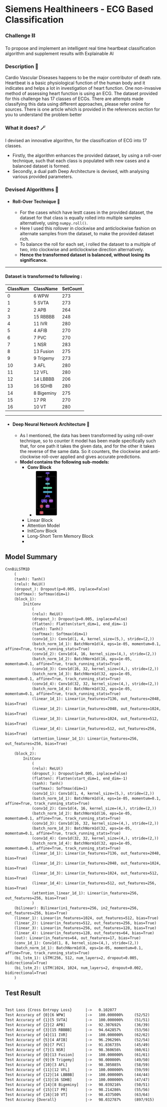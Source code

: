 <h1 class="code-line" data-line-start=0 data-line-end=1 ><a id="Siemens_Healthineers___ECG_Based_Classification_0"></a>Siemens Healthineers -  ECG Based Classification</h1>
<h3 class="code-line" data-line-start=2 data-line-end=3 ><a id="Challenge__2"></a>Challenge ⛓</h3>
<p class="has-line-data" data-line-start="4" data-line-end="5">To propose and implement an intelligent real time heartbeat classification algorithm and supplement results with Explainable AI</p>
<h3 class="code-line" data-line-start=6 data-line-end=7 ><a id="Description__6"></a>Description 🤖</h3>
<p class="has-line-data" data-line-start="7" data-line-end="8">Cardio Vascular Diseases happens to be the major contributor of death rate. Heartbeat is a basic physiological function of the human body and it indicates and helps a lot in investigation of heart function. One non-invasive method of assessing heart function is using an ECG. The dataset provided for this challenge has 17 classes of ECGs. There are attempts made classifying this data using different approaches, please refer online for sources. There is one article which is provided in the references section for you to understand the problem better</p>
<h3 class="code-line" data-line-start=9 data-line-end=10 ><a id="What_it_does__9"></a>What it does? 🪄</h3>
<p class="has-line-data" data-line-start="11" data-line-end="12">I devised an innovative algorithm, for the classification of ECG into 17 classes.</p>
<ul>
<li class="has-line-data" data-line-start="12" data-line-end="13">Firstly, the algorithm enhances the provided dataset, by using a roll-over technique, such that each class is populated with new cases and a balanced dataset is formed.</li>
<li class="has-line-data" data-line-start="13" data-line-end="15">Secondly, a dual path Deep Architecture is devised, with analysing various provided parameters.</li>
</ul>
<h3 class="code-line" data-line-start=15 data-line-end=16 ><a id="Devised_Algorithms__15"></a>Devised Algorithms 🔭</h3>
<ul>
<li class="has-line-data" data-line-start="17" data-line-end="22">
<h4 class="code-line" data-line-start=17 data-line-end=18 ><a id="RollOver_Technique__17"></a>Roll-Over Technique 🔬</h4>
<ul>
<li class="has-line-data" data-line-start="18" data-line-end="19">For the cases which have lestt cases in the provided dataset, the dataset for that class is equally rolled into multiple samples alternatively, using <code>numpy.roll()</code>.</li>
<li class="has-line-data" data-line-start="19" data-line-end="20">Here I used this rollover in clockwise and anticlockwise fashion on alternate samples from the dataset, to make the provided dataset rich.</li>
<li class="has-line-data" data-line-start="20" data-line-end="21">To balance the roll for each set, i rolled the dataset to a multiple of two, into clockwise and anticlockwise direction alternatively.</li>
<li class="has-line-data" data-line-start="21" data-line-end="22"><strong>Hence the transformed dataset is balanced, without losing its significance.</strong></li>
</ul>
</li>
</ul>
<hr>
<h4 class="code-line" data-line-start=23 data-line-end=24 ><a id="Dataset_is_transformed_to_following__23"></a>Dataset is transformed to following :</h4>
<table class="table table-striped table-bordered">
<thead>
<tr>
<th>ClassNum</th>
<th>ClassName</th>
<th>SetCount</th>
</tr>
</thead>
<tbody>
<tr>
<td>0</td>
<td>6 WPW</td>
<td>273</td>
</tr>
<tr>
<td>1</td>
<td>5 SVTA</td>
<td>273</td>
</tr>
<tr>
<td>2</td>
<td>2 APB</td>
<td>264</td>
</tr>
<tr>
<td>3</td>
<td>15 RBBBB</td>
<td>248</td>
</tr>
<tr>
<td>4</td>
<td>11 IVR</td>
<td>280</td>
</tr>
<tr>
<td>5</td>
<td>4 AFIB</td>
<td>270</td>
</tr>
<tr>
<td>6</td>
<td>7 PVC</td>
<td>270</td>
</tr>
<tr>
<td>7</td>
<td>1 NSR</td>
<td>283</td>
</tr>
<tr>
<td>8</td>
<td>13 Fusion</td>
<td>275</td>
</tr>
<tr>
<td>9</td>
<td>9 Trigemy</td>
<td>273</td>
</tr>
<tr>
<td>10</td>
<td>3 AFL</td>
<td>280</td>
</tr>
<tr>
<td>11</td>
<td>12 VFL</td>
<td>280</td>
</tr>
<tr>
<td>12</td>
<td>14 LBBBB</td>
<td>206</td>
</tr>
<tr>
<td>13</td>
<td>16 SDHB</td>
<td>280</td>
</tr>
<tr>
<td>14</td>
<td>8 Bigeminy</td>
<td>275</td>
</tr>
<tr>
<td>15</td>
<td>17 PR</td>
<td>270</td>
</tr>
<tr>
<td>16</td>
<td>10 VT</td>
<td>280</td>
</tr>
</tbody>
</table>
<hr>
<ul>
<li class="has-line-data" data-line-start="45" data-line-end="59">
<h4 class="code-line" data-line-start=45 data-line-end=46 ><a id="Deep_Neural_Network_Architecture__45"></a>Deep Neural Network Architecture 🔬</h4>
<ul>
<li class="has-line-data" data-line-start="46" data-line-end="47">As I mentioned, the data has been transformed by using roll-over technique, so to counter it model has been made specifically such that, for one path it takes the given data, and for the other it takes the reverse of the same data. So it counters, the clockwise and anti-clockwise roll-over applied and gives accurate predictions.</li>
<li class="has-line-data" data-line-start="47" data-line-end="59"><strong>Model contains the following sub-models:</strong>
<ul>
<li class="has-line-data" data-line-start="48" data-line-end="50"><strong>Conv Block</strong>
<ul>
<li class="has-line-data" data-line-start="49" data-line-end="50"><img src="assets/ConvBlock.jpg" alt="Conv Block" height ="150"  width="75"></li>
</ul>
</li>
<li class="has-line-data" data-line-start="50" data-line-end="51">Linear Block</li>
<li class="has-line-data" data-line-start="51" data-line-end="52">Attention Model</li>
<li class="has-line-data" data-line-start="52" data-line-end="53">InitConv Block</li>
<li class="has-line-data" data-line-start="53" data-line-end="54">Long-Short Term Memory Block</li>
<li class="has-line-data" data-line-start="54" data-line-end="59"></li>
</ul>
</li>
</ul>
</li>
</ul>
<h2 class="code-line" data-line-start=59 data-line-end=60 ><a id="Model_Summary_59"></a>Model Summary</h2>
<pre><code>CnnBiLSTM1D
    (
    (tanh): Tanh()
    (relu): ReLU()
    (dropout_): Dropout(p=0.005, inplace=False)
    (softmax): Softmax(dim=1)
    (block_1): 
        InitConv
            (
            (relu): ReLU()
            (dropout_): Dropout(p=0.005, inplace=False)
            (flatten): Flatten(start_dim=1, end_dim=-1)
            (tanh): Tanh()
            (softmax): Softmax(dim=1)
            (conv1d_1): Conv1d(1, 4, kernel_size=(5,), stride=(2,))
            (batch_norm_1d_1): BatchNorm1d(4, eps=1e-05, momentum=0.1, affine=True, track_running_stats=True)
            (conv1d_2): Conv1d(4, 16, kernel_size=(4,), stride=(2,))
            (batch_norm_1d_2): BatchNorm1d(16, eps=1e-05, momentum=0.1, affine=True, track_running_stats=True)
            (conv1d_3): Conv1d(16, 32, kernel_size=(4,), stride=(2,))
            (batch_norm_1d_3): BatchNorm1d(32, eps=1e-05, momentum=0.1, affine=True, track_running_stats=True)
            (conv1d_4): Conv1d(32, 32, kernel_size=(4,), stride=(2,))
            (batch_norm_1d_4): BatchNorm1d(32, eps=1e-05, momentum=0.1, affine=True, track_running_stats=True)
            (linear_1d_1): Linear(in_features=7136, out_features=2048, bias=True)
            (linear_1d_2): Linear(in_features=2048, out_features=1024, bias=True)
            (linear_1d_3): Linear(in_features=1024, out_features=512, bias=True)
            (linear_1d_4): Linear(in_features=512, out_features=256, bias=True)
            (attention_linear_1d_1): Linear(in_features=256, out_features=256, bias=True)
            )
    (block_2): 
        InitConv
            (
            (relu): ReLU()
            (dropout_): Dropout(p=0.005, inplace=False)
            (flatten): Flatten(start_dim=1, end_dim=-1)
            (tanh): Tanh()
            (softmax): Softmax(dim=1)
            (conv1d_1): Conv1d(1, 4, kernel_size=(5,), stride=(2,))
            (batch_norm_1d_1): BatchNorm1d(4, eps=1e-05, momentum=0.1, affine=True, track_running_stats=True)
            (conv1d_2): Conv1d(4, 16, kernel_size=(4,), stride=(2,))
            (batch_norm_1d_2): BatchNorm1d(16, eps=1e-05, momentum=0.1, affine=True, track_running_stats=True)
            (conv1d_3): Conv1d(16, 32, kernel_size=(4,), stride=(2,))
            (batch_norm_1d_3): BatchNorm1d(32, eps=1e-05, momentum=0.1, affine=True, track_running_stats=True)
            (conv1d_4): Conv1d(32, 32, kernel_size=(4,), stride=(2,))
            (batch_norm_1d_4): BatchNorm1d(32, eps=1e-05, momentum=0.1, affine=True, track_running_stats=True)
            (linear_1d_1): Linear(in_features=7136, out_features=2048, bias=True)
            (linear_1d_2): Linear(in_features=2048, out_features=1024, bias=True)
            (linear_1d_3): Linear(in_features=1024, out_features=512, bias=True)
            (linear_1d_4): Linear(in_features=512, out_features=256, bias=True)
            (attention_linear_1d_1): Linear(in_features=256, out_features=256, bias=True)
            )
    (bilinear): Bilinear(in1_features=256, in2_features=256, out_features=256, bias=True)
    (linear_1): Linear(in_features=1024, out_features=512, bias=True)
    (linear_2): Linear(in_features=512, out_features=256, bias=True)
    (linear_3): Linear(in_features=256, out_features=128, bias=True)
    (linear_4): Linear(in_features=128, out_features=64, bias=True)
    (out): Linear(in_features=64, out_features=17, bias=True)
    (conv_1d_1): Conv1d(1, 8, kernel_size=(4,), stride=(2,))
    (batch_norm_1d_1): BatchNorm1d(8, eps=1e-05, momentum=0.1, affine=True, track_running_stats=True)
    (bi_lstm_1): LSTM(256, 512, num_layers=2, dropout=0.005, bidirectional=True)
    (bi_lstm_2): LSTM(1024, 1024, num_layers=2, dropout=0.002, bidirectional=True)
    )
</code></pre>
<h2 class="code-line" data-line-start=124 data-line-end=125 ><a id="Test_Result_124"></a>Test Result</h2>
<pre><code>
Test Loss {Cross Entropy Loss}      |-&gt;   0.102077
Test Accuracy of {0}[6 WPW]         |-&gt;   100.000000%     (52/52)
Test Accuracy of {1}[5 SVTA]        |-&gt;   100.000000%     (51/51)
Test Accuracy of {2}[2 APB]         |-&gt;   92.307692%      (36/39)
Test Accuracy of {3}[15 RBBBB]      |-&gt;   94.642857%      (53/56)
Test Accuracy of {4}[11 IVR]        |-&gt;   100.000000%     (62/62)
Test Accuracy of {5}[4 AFIB]        |-&gt;   96.296296%      (52/54)
Test Accuracy of {6}[7 PVC]         |-&gt;   91.836735%      (45/49)
Test Accuracy of {7}[1 NSR]         |-&gt;   98.360656%      (60/61)
Test Accuracy of {8}[13 Fusion]     |-&gt;   100.000000%     (61/61)
Test Accuracy of {9}[9 Trigemy]     |-&gt;   98.000000%      (49/50)
Test Accuracy of {10}[3 AFL]        |-&gt;   98.305085%      (58/59)
Test Accuracy of {11}[12 VFL]       |-&gt;   100.000000%     (59/59)
Test Accuracy of {12}[14 LBBBB]     |-&gt;   100.000000%     (44/44)
Test Accuracy of {13}[16 SDHB]      |-&gt;   100.000000%     (47/47)
Test Accuracy of {14}[8 Bigeminy]   |-&gt;   98.039216%      (50/51)
Test Accuracy of {15}[17 PR]        |-&gt;   98.214286%      (55/56)
Test Accuracy of {16}[10 VT]        |-&gt;   98.437500%      (63/64)
Test Accuracy {Overall}             |-&gt;   98.032787%      (897/915)
</code></pre>